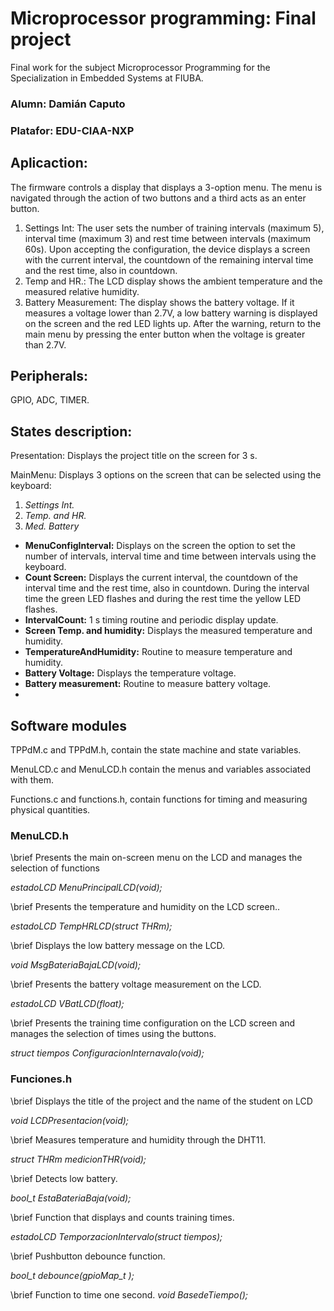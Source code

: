 # Microprocessor programming: Final project
Final work for the subject Microprocessor Programming for the Specialization in Embedded Systems at FIUBA.

### Alumn: Damián Caputo
### Platafor: EDU-CIAA-NXP
## Aplicaction:
The firmware controls a display that displays a 3-option menu. The menu is navigated through the action of two buttons and a third acts as an enter button.
1. Settings Int: The user sets the number of training intervals (maximum 5), interval time (maximum 3) and rest time between intervals (maximum 60s).
Upon accepting the configuration, the device displays a screen with the current interval, the countdown of the remaining interval time and the rest time,
also in countdown.
2. Temp and HR.: The LCD display shows the ambient temperature and the measured relative humidity.
3. Battery Measurement: The display shows the battery voltage. If it measures a voltage lower than 2.7V, a low battery warning is displayed on the screen and the red LED lights up.
After the warning, return to the main menu by pressing the enter button when the voltage is greater than 2.7V.

## Peripherals:
GPIO, ADC, TIMER.

## States description:
Presentation: Displays the project title on the screen for 3 s.

MainMenu: Displays 3 options on the screen that can be selected using the keyboard:
1. *Settings Int.*
2. *Temp. and HR.*
3. *Med. Battery*

- **MenuConfigInterval:** Displays on the screen the option to set the number of intervals, interval time and time between intervals using the keyboard.
- **Count Screen:** Displays the current interval, the countdown of the interval time and the rest time, also in countdown. During the interval time the green LED flashes and during the rest time the yellow LED flashes.
- **IntervalCount:** 1 s timing routine and periodic display update.
- **Screen Temp. and humidity:** Displays the measured temperature and humidity.
- **TemperatureAndHumidity:** Routine to measure temperature and humidity.
- **Battery Voltage:** Displays the temperature voltage.
- **Battery measurement:** Routine to measure battery voltage.
- 
## Software modules
TPPdM.c and TPPdM.h, contain the state machine and state variables.

MenuLCD.c and MenuLCD.h contain the menus and variables associated with them.

Functions.c and functions.h, contain functions for timing and measuring physical quantities.

### MenuLCD.h

\brief Presents the main on-screen menu on the LCD and manages the selection of functions

*estadoLCD MenuPrincipalLCD(void);*

\brief Presents the temperature and humidity on the LCD screen..

*estadoLCD TempHRLCD(struct THRm);*

\brief Displays the low battery message on the LCD.

*void MsgBateriaBajaLCD(void);*

\brief Presents the battery voltage measurement on the LCD.
 
*estadoLCD VBatLCD(float);*

\brief Presents the training time configuration on the LCD screen and manages the selection of times using the buttons.

*struct tiempos ConfiguracionInternavalo(void);*


### Funciones.h

\brief Displays the title of the project and the name of the student on LCD

*void LCDPresentacion(void);*

\brief Measures temperature and humidity through the DHT11.

*struct THRm medicionTHR(void);*

\brief Detects low battery.

*bool_t EstaBateriaBaja(void);*

\brief Function that displays and counts training times.

*estadoLCD TemporzacionIntervalo(struct tiempos);*

\brief Pushbutton debounce function.

*bool_t debounce(gpioMap_t );*

\brief Function to time one second.
*void BasedeTiempo();*

